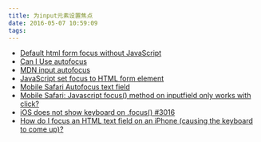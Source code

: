 ```yaml
---
title: 为input元素设置焦点
date: 2016-05-07 10:59:09
tags:
---
```



+ [Default html form focus without JavaScript][1]
+ [Can I Use autofocus][2]
+ [MDN input autofocus][3]
+ [JavaScript set focus to HTML form element][4]
+ [Mobile Safari Autofocus text field][5]
+ [Mobile Safari: Javascript focus() method on inputfield only works with click?][6]
+ [iOS does not show keyboard on .focus() #3016][7]
+ [How do I focus an HTML text field on an iPhone (causing the keyboard to come up)?][8]

[1]: http://stackoverflow.com/questions/4166423/default-html-form-focus-without-javascript
[2]: http://caniuse.com/#feat=autofocus
[3]: https://developer.mozilla.org/en-US/docs/Web/HTML/Element/input
[4]: http://stackoverflow.com/questions/17500704/javascript-set-focus-to-html-form-element?rq=1
[5]: http://stackoverflow.com/questions/6287478/mobile-safari-autofocus-text-field
[6]: http://stackoverflow.com/questions/12204571/mobile-safari-javascript-focus-method-on-inputfield-only-works-with-click
[7]: https://github.com/jquery/jquery-mobile/issues/3016
[8]: http://stackoverflow.com/questions/979309/how-do-i-focus-an-html-text-field-on-an-iphone-causing-the-keyboard-to-come-up
